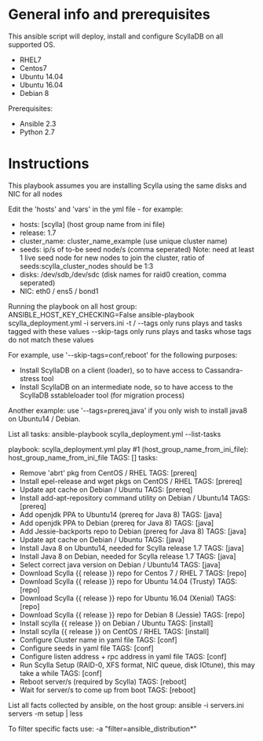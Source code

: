 General info and prerequisites
==============================

This ansible script will deploy, install and configure ScyllaDB on all supported OS.
- RHEL7
- Centos7
- Ubuntu 14.04
- Ubuntu 16.04
- Debian 8

Prerequisites:
- Ansible 2.3
- Python 2.7


Instructions
============

This playbook assumes you are installing Scylla using the same disks and NIC for all nodes


Edit the 'hosts' and 'vars' in the yml file - for example:
- hosts: [scylla] (host group name from ini file)
- release: 1.7
- cluster_name: cluster_name_example (use unique cluster name)
- seeds: ip/s of to-be seed node/s (comma seperated)
Note: need at least 1 live seed node for new nodes to join the cluster, ratio of seeds:scylla_cluster_nodes should be 1:3
- disks: /dev/sdb,/dev/sdc (disk names for raid0 creation, comma seperated)
- NIC: eth0 / ens5 / bond1



Running the playbook on all host group:   ANSIBLE_HOST_KEY_CHECKING=False ansible-playbook scylla_deployment.yml -i servers.ini
 -t / --tags only runs plays and tasks tagged with these values
 --skip-tags only runs plays and tasks whose tags do not match these values

For example, use  '--skip-tags=conf,reboot'  for the following purposes:
- Install ScyllaDB on a client (loader), so to have access to Cassandra-stress tool
- Install ScyllaDB on an intermediate node, so to have access to the ScyllaDB sstableloader tool (for migration process)

Another example:   use  '--tags=prereq,java'  if you only wish to install java8 on Ubuntu14 / Debian.



List all tasks:   ansible-playbook scylla_deployment.yml --list-tasks

playbook: scylla_deployment.yml
play #1 (host_group_name_from_ini_file): host_group_name_from_ini_file                        TAGS: []
tasks:
-    Remove 'abrt' pkg from CentOS / RHEL                                                      TAGS: [prereq]
-    Install epel-release and wget pkgs on CentOS / RHEL                                       TAGS: [prereq]
-    Update apt cache on Debian / Ubuntu                                                       TAGS: [prereq]
-    Install add-apt-repository command utility on Debian / Ubuntu14                           TAGS: [prereq]
-    Add openjdk PPA to Ubuntu14 (prereq for Java 8)                                           TAGS: [java]
-    Add openjdk PPA to Debian (prereq for Java 8)                                             TAGS: [java]
-    Add Jessie-backports repo to Debian (prereq for Java 8)                                   TAGS: [java]
-    Update apt cache on Debian / Ubuntu                                                       TAGS: [java]
-    Install Java 8 on Ubuntu14, needed for Scylla release 1.7                                 TAGS: [java]
-    Install Java 8 on Debian, needed for Scylla release 1.7                                   TAGS: [java]
-    Select correct java version on Debian / Ubuntu14                                          TAGS: [java]
-    Download Scylla {{ release }} repo for Centos 7 / RHEL 7                                  TAGS: [repo]
-    Download Scylla {{ release }} repo for Ubuntu 14.04 (Trusty)                              TAGS: [repo]
-    Download Scylla {{ release }} repo for Ubuntu 16.04 (Xenial)                              TAGS: [repo]
-    Download Scylla {{ release }} repo for Debian 8 (Jessie)                                  TAGS: [repo]
-    Install scylla {{ release }} on Debian / Ubuntu                                           TAGS: [install]
-    Install scylla {{ release }} on CentOS / RHEL                                             TAGS: [install]
-    Configure Cluster name in yaml file                                                       TAGS: [conf]
-    Configure seeds in yaml file                                                              TAGS: [conf]
-    Configure listen address + rpc address in yaml file                                       TAGS: [conf]
-    Run Scylla Setup (RAID-0, XFS format, NIC queue, disk IOtune), this may take a while      TAGS: [conf]
-    Reboot server/s (required by Scylla)                                                      TAGS: [reboot]
-    Wait for server/s to come up from boot                                                    TAGS: [reboot]



List all facts collected by ansible, on the host group:   ansible -i servers.ini servers -m setup | less

To filter specific facts use:   -a "filter=ansible_distribution*"

